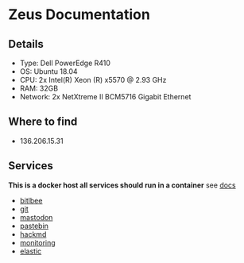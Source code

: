 # Zeus Documentation

## Details

- Type: Dell PowerEdge R410
- OS: Ubuntu 18.04
- CPU: 2x Intel(R) Xeon (R) x5570 @ 2.93 GHz
- RAM: 32GB
- Network: 2x NetXtreme II BCM5716 Gigabit Ethernet

## Where to find

- 136.206.15.31

## Services

**This is a docker host all services should run in a container** see
[docs](/procedures/docker-service)

- [bitlbee](/services/bitlbee)
- [git](/services/git)
- [mastodon](/services/mastodon)
- [pastebin](/services/paste)
- [hackmd](/services/hackmd)
- [monitoring](/monitoring)
- [elastic](/monitoring/elastic)
